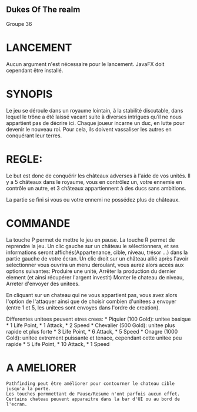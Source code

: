 ## Dukes Of The realm
Groupe 36

# LANCEMENT
Aucun argument n'est nécessaire pour le lancement.
JavaFX doit cependant être installé.

# SYNOPIS
Le jeu se déroule dans un royaume lointain, à la stabilité discutable, dans lequel le trône a
été laissé vacant suite à diverses intrigues qu’il ne nous appartient pas de décrire ici.
Chaque joueur incarne un duc, en lutte pour devenir le nouveau roi. Pour cela, ils doivent
vassaliser les autres en conquérant leur terres.

# REGLE:
Le but est donc de conquérir les châteaux adverses à l'aide de vos unités.
Il y a 5 châteaux dans le royaume, vous en contrôlez un, votre ennemie en contrôle
un autre, et 3 châteaux appartiennent à des ducs sans ambitions.

La partie se fini si vous ou votre ennemi ne possédez plus de châteaux.

# COMMANDE
La touche P permet de mettre le jeu en pause.
La touche R permet de reprendre la jeu.
Un clic gauche sur un château le sélectionnera,
et ses informations seront affichés(Appartenance, cible, niveau, trésor ...) dans la partie gauche de votre écran.
Un clic droit sur un château allié après l'avoir selectionner vous ouvrira un menu deroulant,
vous aurez alors accès aux options suivantes:
    Produire une unité,
    Arrêter la production du dernier element (et ainsi récupérer l'argent investit)
    Monter le chateau de niveau,
    Arreter d'envoyer des unitees.

En cliquant sur un chateau qui ne vous appartient pas, vous avez alors l'option de l'attaquer
ainsi que de choisir combien d'unitees a envoyer (entre 1 et 5, les unitees sont envoyes dans l'ordre de creation).

Differentes unitees peuvent etres crees:
    * Piquier (100 Gold): unitee basique
        * 1 Life Point,
        * 1 Attack,
        * 2 Speed
    * Chevalier (500 Gold): unitee plus rapide et plus forte
        * 3 Life Point,
        * 6 Attack,
        * 5 Speed
    * Onagre (1000 Gold): unitee extrement puissante et tenace, cependant cette unitee peu rapide
        * 5 Life Point,
        * 10 Attack,
        * 1 Speed

# A AMELIORER
    Pathfinding peut être améliorer pour contourner le chateau cible jusqu'a la porte.
    Les touches permmettant de Pause/Resume n'ont parfois aucun effet.
    Certains chateau peuvent apparaitre dans la bar d'UI ou au bord de l'ecran.
